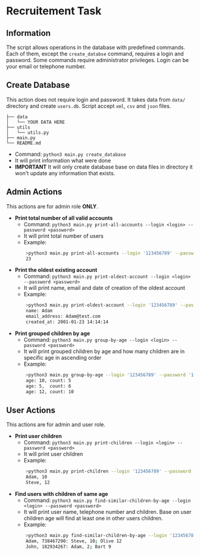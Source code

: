 # Recruitement Task

## Information
The script allows operations in the database with predefined commands. Each of them, except the `create_databse` command, requires a login and password. Some commands require administrator privileges. Login can be your email or telephone number.

## Create Database
This action does not require login and password. It takes data from `data/` directory and create `users.db`. Script accept `xml`, `csv` and `json` files.
```
├── data
│   └── YOUR DATA HERE
├── utils
│   └── utils.py
├── main.py
└── README.md
```

- Command: `python3 main.py create_database`
- It will print information what were done
- **IMPORTANT** It will only create database base on data files in directory it won't update any information that exists.

## Admin Actions
This actions are for admin role **ONLY**.
- **Print total number of all valid accounts**
    - Command: `python3 main.py print-all-accounts --login <login> --password <password>`
    - It will print total number of users
    - Example: 
    ```bash
        >python3 main.py print-all-accounts --login '123456789' --password '12ass$#s'
        23
    ```
- **Print the oldest existing account**
    - Command: `python3 main.py print-oldest-account --login <login> --password <password>`
    - It will print name, email and date of creation of the oldest account
    - Example:
    ```bash
        >python3 main.py print-oldest-account --login '123456789' --password '12sdf#@'
        name: Adam
        email_address: Adam@test.com
        created_at: 2001-01-23 14:14:14
    ```
- **Print grouped children by age**
    - Command: `python3 main.py group-by-age --login <login> --password <password>`
    - It will print grouped children by age and how many children are in specific age in ascending order
    - Example:
    ```bash
        >python3 main.py group-by-age --login '123456789' --password '123sdf#@$'
        age: 10, count: 5
        age: 5,  count: 6
        age: 12, count: 10
    ```

## User Actions
This actions are for admin and user role.
- **Print user children**
    - Command: `python3 main.py print-children --login <login> --password <password>`
    - It will print user children
    - Example:
    ```bash
        >python3 main.py print-children --login '123456789' --password '123AF#@D'
        Adam, 10
        Steve, 12
    ```
- **Find users with children of same age**
    - Command: `python3 main.py find-similar-children-by-age --login <login> --password <password>`
    - It will print user name, telephone number and children. Base on user children age will find at least one in other users children.
    - Example:
    ```bash
        >python3 main.py find-similar-children-by-age --login '123456789' --password '12wxd#@'
        Adam, 738467290: Steve, 10; Olive 12
        John, 182934267: Adam, 2; Bart 9
    ```



